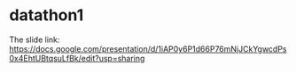 # datathon1
The slide link: https://docs.google.com/presentation/d/1iAP0y6P1d66P76mNjJCkYgwcdPs0x4EhtUBtqsuLfBk/edit?usp=sharing
